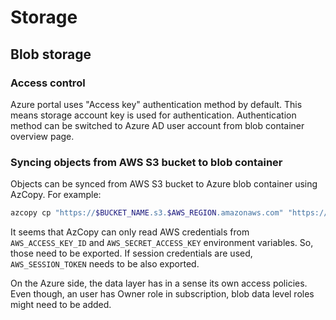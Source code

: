 # Storage

## Blob storage

### Access control

Azure portal uses "Access key" authentication method by default. This means storage account key is used for authentication. Authentication method can be switched to Azure AD user account from blob container overview page.

### Syncing objects from AWS S3 bucket to blob container

Objects can be synced from AWS S3 bucket to Azure blob container using AzCopy. For example:

```bash
azcopy cp "https://$BUCKET_NAME.s3.$AWS_REGION.amazonaws.com" "https://$STORAGE_ACCOUNT_NAME.blob.core.windows.net/$CONTAINER_NAME" --recursive
```

It seems that AzCopy can only read AWS credentials from `AWS_ACCESS_KEY_ID` and `AWS_SECRET_ACCESS_KEY` environment variables. So, those need to be exported. If session credentials are used, `AWS_SESSION_TOKEN` needs to be also exported.

On the Azure side, the data layer has in a sense its own access policies. Even though, an user has Owner role in subscription, blob data level roles might need to be added.

